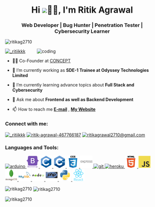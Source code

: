 <h1 align="center">Hi <img width="30" src="https://github.com/TheDudeThatCode/TheDudeThatCode/blob/master/Assets/Hi.gif">🧑‍💻, I'm Ritik Agrawal</h1>
<h3 align="center">Web Developer | Bug Hunter | Penetration Tester | Cybersecurity Learner</h3>

<p align="left"> <img src="https://komarev.com/ghpvc/?username=ritikag2710&label=Profile%20views&color=0e75b6&style=flat" alt="ritikag2710" /> </p>
<img align="right" alt="coding" width="400" src="https://cdn.dribbble.com/users/1235346/screenshots/3252385/job.gif">


<p align="left"> <a href="https://twitter.com/_ritiikkk" target="blank"><img src="https://img.shields.io/twitter/follow/_ritiikkk?logo=twitter&style=for-the-badge" alt="_ritiikkk" /></a> </p>

- 👨‍💻 Co-Founder at [CONCEPT](https://learnatconcept.com/)

- 🔭 I’m currently working as **SDE-1 Trainee at Odyssey Technologies Limited**

- 🌱 I’m currently learning advance topics about **Full Stack and Cybersecurity**

- 💬 Ask me about **Frontend as well as Backend Development**

- 📫 How to reach me  <strong><a href="mailto:ritikagrawal2710@gmail.com">E-mail</a></strong>  ,  <strong><a href="https://ritikagrawal.netlify.app/" rel="nofollow">My Website</a></strong>


<h3 align="left">Connect with me:</h3>
<p align="left">
<a href="https://twitter.com/_ritiikkk" target="blank"><img align="center" src="https://raw.githubusercontent.com/rahuldkjain/github-profile-readme-generator/master/src/images/icons/Social/twitter.svg" alt="_ritiikkk" height="30" width="40" /></a>
<a href="https://linkedin.com/in/ritik-agrawal-467766187" target="blank"><img align="center" src="https://raw.githubusercontent.com/rahuldkjain/github-profile-readme-generator/master/src/images/icons/Social/linked-in-alt.svg" alt="ritik-agrawal-467766187" height="30" width="40" /></a>
<a href="mailto:ritikagrawal2710@gmail.com" target="blank"><img align="center" src="https://camo.githubusercontent.com/e5ceae95fee4fbb3690783d8631805e2484485937a8f526960c745e984fafa7a/68747470733a2f2f73736c2e677374617469632e636f6d2f75692f76312f69636f6e732f6d61696c2f7266722f676d61696c2e69636f" alt="ritikagrawal2710@gmail.com" height="30" width="40"/></a>       
</p>

<h3 align="left">Languages and Tools:</h3>
<p align="left"> <a href="https://www.arduino.cc/" target="_blank"> <img src="https://cdn.worldvectorlogo.com/logos/arduino-1.svg" alt="arduino" width="40" height="40"/> </a> <a href="https://getbootstrap.com" target="_blank"> <img src="https://raw.githubusercontent.com/devicons/devicon/master/icons/bootstrap/bootstrap-plain-wordmark.svg" alt="bootstrap" width="40" height="40"/> </a> <a href="https://www.cprogramming.com/" target="_blank"> <img src="https://raw.githubusercontent.com/devicons/devicon/master/icons/c/c-original.svg" alt="c" width="40" height="40"/> </a> <a href="https://www.w3schools.com/cpp/" target="_blank"> <img src="https://raw.githubusercontent.com/devicons/devicon/master/icons/cplusplus/cplusplus-original.svg" alt="cplusplus" width="40" height="40"/> </a> <a href="https://www.w3schools.com/css/" target="_blank"> <img src="https://raw.githubusercontent.com/devicons/devicon/master/icons/css3/css3-original-wordmark.svg" alt="css3" width="40" height="40"/> </a> <a href="https://expressjs.com" target="_blank"> <img src="https://raw.githubusercontent.com/devicons/devicon/master/icons/express/express-original-wordmark.svg" alt="express" width="40" height="40"/> </a> <a href="https://git-scm.com/" target="_blank"> <img src="https://www.vectorlogo.zone/logos/git-scm/git-scm-icon.svg" alt="git" width="40" height="40"/> </a> <a href="https://heroku.com" target="_blank"> <img src="https://www.vectorlogo.zone/logos/heroku/heroku-icon.svg" alt="heroku" width="40" height="40"/> </a> <a href="https://www.w3.org/html/" target="_blank"> <img src="https://raw.githubusercontent.com/devicons/devicon/master/icons/html5/html5-original-wordmark.svg" alt="html5" width="40" height="40"/> </a> <a href="https://developer.mozilla.org/en-US/docs/Web/JavaScript" target="_blank"> <img src="https://raw.githubusercontent.com/devicons/devicon/master/icons/javascript/javascript-original.svg" alt="javascript" width="40" height="40"/> </a> <a href="https://www.mongodb.com/" target="_blank"> <img src="https://raw.githubusercontent.com/devicons/devicon/master/icons/mongodb/mongodb-original-wordmark.svg" alt="mongodb" width="40" height="40"/> </a> <a href="https://www.mysql.com/" target="_blank"> <img src="https://raw.githubusercontent.com/devicons/devicon/master/icons/mysql/mysql-original-wordmark.svg" alt="mysql" width="40" height="40"/> </a> <a href="https://nodejs.org" target="_blank"> <img src="https://raw.githubusercontent.com/devicons/devicon/master/icons/nodejs/nodejs-original-wordmark.svg" alt="nodejs" width="40" height="40"/> </a> <a href="https://www.php.net" target="_blank"> <img src="https://raw.githubusercontent.com/devicons/devicon/master/icons/php/php-original.svg" alt="php" width="40" height="40"/> </a> <a href="https://www.python.org" target="_blank"> <img src="https://raw.githubusercontent.com/devicons/devicon/master/icons/python/python-original.svg" alt="python" width="40" height="40"/> </a> <a href="https://reactjs.org/" target="_blank"> <img src="https://raw.githubusercontent.com/devicons/devicon/master/icons/react/react-original-wordmark.svg" alt="react" width="40" height="40"/> </a> </p>

<p><img align="left" src="https://github-readme-stats.vercel.app/api/top-langs?username=ritikag2710&show_icons=true&locale=en&layout=compact" alt="ritikag2710" /></p>

<p>&nbsp;<img align="center" src="https://github-readme-stats.vercel.app/api?username=ritikag2710&show_icons=true&locale=en" alt="ritikag2710" /></p>

<p><img align="center" src="https://github-readme-streak-stats.herokuapp.com/?user=ritikag2710&" alt="ritikag2710" /></p>
